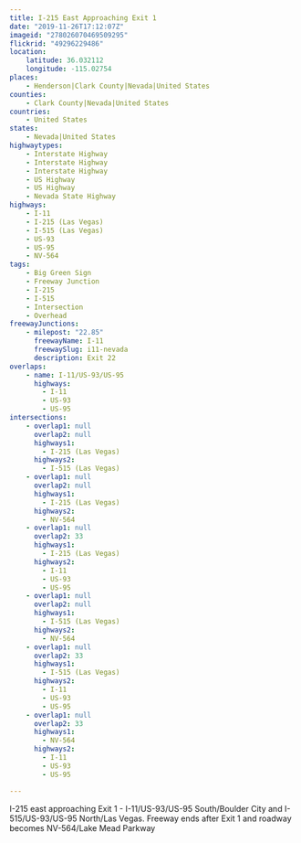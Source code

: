```yaml
---
title: I-215 East Approaching Exit 1
date: "2019-11-26T17:12:07Z"
imageid: "278026070469509295"
flickrid: "49296229486"
location:
    latitude: 36.032112
    longitude: -115.02754
places:
    - Henderson|Clark County|Nevada|United States
counties:
    - Clark County|Nevada|United States
countries:
    - United States
states:
    - Nevada|United States
highwaytypes:
    - Interstate Highway
    - Interstate Highway
    - Interstate Highway
    - US Highway
    - US Highway
    - Nevada State Highway
highways:
    - I-11
    - I-215 (Las Vegas)
    - I-515 (Las Vegas)
    - US-93
    - US-95
    - NV-564
tags:
    - Big Green Sign
    - Freeway Junction
    - I-215
    - I-515
    - Intersection
    - Overhead
freewayJunctions:
    - milepost: "22.85"
      freewayName: I-11
      freewaySlug: i11-nevada
      description: Exit 22
overlaps:
    - name: I-11/US-93/US-95
      highways:
        - I-11
        - US-93
        - US-95
intersections:
    - overlap1: null
      overlap2: null
      highways1:
        - I-215 (Las Vegas)
      highways2:
        - I-515 (Las Vegas)
    - overlap1: null
      overlap2: null
      highways1:
        - I-215 (Las Vegas)
      highways2:
        - NV-564
    - overlap1: null
      overlap2: 33
      highways1:
        - I-215 (Las Vegas)
      highways2:
        - I-11
        - US-93
        - US-95
    - overlap1: null
      overlap2: null
      highways1:
        - I-515 (Las Vegas)
      highways2:
        - NV-564
    - overlap1: null
      overlap2: 33
      highways1:
        - I-515 (Las Vegas)
      highways2:
        - I-11
        - US-93
        - US-95
    - overlap1: null
      overlap2: 33
      highways1:
        - NV-564
      highways2:
        - I-11
        - US-93
        - US-95

---
```

I-215 east approaching Exit 1 - I-11/US-93/US-95 South/Boulder City and I-515/US-93/US-95 North/Las Vegas.  Freeway ends after Exit 1 and roadway becomes NV-564/Lake Mead Parkway